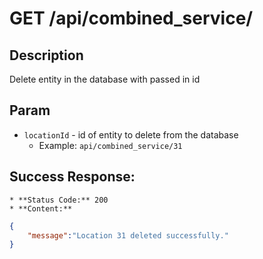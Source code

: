 # GET /api/combined_service/

## Description
Delete entity in the database with passed in id

## Param
* `locationId` - id of entity to delete from the database
    * Example: `api/combined_service/31`

## Success Response:
    * **Status Code:** 200
    * **Content:**

```json
{
    "message":"Location 31 deleted successfully."
}